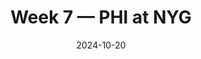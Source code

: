 ---
layout: game
title: Week 7 — PHI at NYG
season: 2024
game_id: 2024_07_PHI_NYG
week: 7
date: 2024-10-20
home_team: NYG
away_team: PHI
final_home: 3
final_away: 28
pbp_url: /assets/data/pbp/2024/2024_07_PHI_NYG.csv.gz
---
